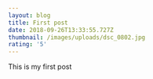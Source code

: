 ```yaml
---
layout: blog
title: First post
date: 2018-09-26T13:33:55.727Z
thumbnail: /images/uploads/dsc_0802.jpg
rating: '5'
---
```

This is my first post
